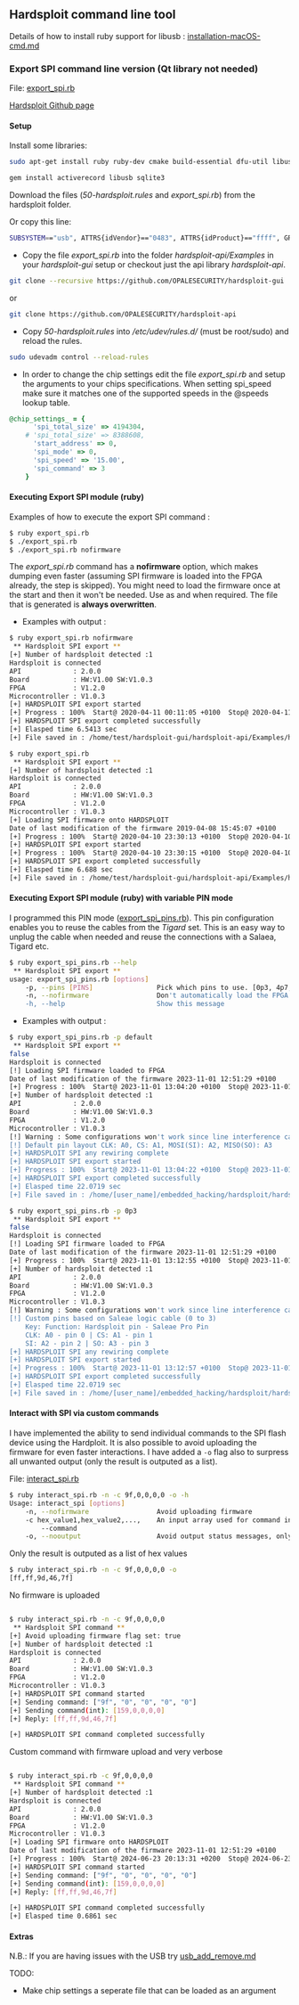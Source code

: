 ## Hardsploit command line tool

Details of how to install ruby support for libusb : [installation-macOS-cmd.md](https://github.com/kxynos/embedded_hacking/blob/master/hardsploit/installation-macOS-cmd.md)

### Export SPI command line version (Qt library not needed)
File: [export_spi.rb](export_spi.rb)

[Hardsploit Github page](https://github.com/serma-safety-security)
#### Setup 

Install some libraries:

```bash
sudo apt-get install ruby ruby-dev cmake build-essential dfu-util libusb-1.0-0 bison openssl curl git-core zlib1g zlib1g-dev libssl-dev vim libsqlite3-0 libsqlite3-dev sqlite3 libxml2-dev git-core subversion autoconf xorg-dev libgl1-mesa-dev libglu1-mesa-dev
```

```ruby
gem install activerecord libusb sqlite3
```

Download the files (*50-hardsploit.rules* and *export_spi.rb*) from the hardsploit folder. 

Or copy this line:

```bash
SUBSYSTEM=="usb", ATTRS{idVendor}=="0483", ATTRS{idProduct}=="ffff", GROUP="plugdev", TAG+="uaccess"
```

* Copy the file *export_spi.rb* into the folder *hardsploit-api/Examples* in your *hardsploit-gui* setup or checkout just the api library *hardsploit-api*.

```bash
git clone --recursive https://github.com/OPALESECURITY/hardsploit-gui
```
or
```bash
git clone https://github.com/OPALESECURITY/hardsploit-api
```

* Copy *50-hardsploit.rules* into */etc/udev/rules.d/* (must be root/sudo) and reload the rules.
```bash
sudo udevadm control --reload-rules
```
* In order to change the chip settings edit the file *export_spi.rb* and setup the arguments to your chips specifications. When setting spi_speed make sure it matches one of the supported speeds in the @speeds lookup table.
```ruby
@chip_settings_ = {
      'spi_total_size' => 4194304,
    # 'spi_total_size' => 8388608,
      'start_address' => 0,
      'spi_mode' => 0,
      'spi_speed' => '15.00',
      'spi_command' => 3
    }
```

#### Executing Export SPI module (ruby)
Examples of how to execute the export SPI command : 
```bash
$ ruby export_spi.rb
$ ./export_spi.rb
$ ./export_spi.rb nofirmware
```
The *export_spi.rb* command has a **nofirmware** option, which makes dumping even faster (assuming SPI firmware is loaded into the FPGA already, the step is skipped). You might need to load the firmware once at the start and then it won't be needed. Use as and when required. The file that is generated is **always overwritten**. 

* Examples with output :
```bash
$ ruby export_spi.rb nofirmware
 ** Hardsploit SPI export ** 
[+] Number of hardsploit detected :1
Hardsploit is connected
API             : 2.0.0
Board           : HW:V1.00 SW:V1.0.3
FPGA            : V1.2.0
Microcontroller : V1.0.3
[+] HARDSPLOIT SPI export started 
[+] Progress : 100%  Start@ 2020-04-11 00:11:05 +0100  Stop@ 2020-04-11 00:11:11 +0100 
[+] HARDSPLOIT SPI export completed successfully
[+] Elasped time 6.5413 sec
[+] File saved in : /home/test/hardsploit-gui/hardsploit-api/Examples/hs_spi_export.bin
```
```bash
$ ruby export_spi.rb 
 ** Hardsploit SPI export ** 
[+] Number of hardsploit detected :1
Hardsploit is connected
API             : 2.0.0
Board           : HW:V1.00 SW:V1.0.3
FPGA            : V1.2.0
Microcontroller : V1.0.3
[+] Loading SPI firmware onto HARDSPLOIT
Date of last modification of the firmware 2019-04-08 15:45:07 +0100
[+] Progress : 100%  Start@ 2020-04-10 23:30:13 +0100  Stop@ 2020-04-10 23:30:14 +0100 
[+] HARDSPLOIT SPI export started 
[+] Progress : 100%  Start@ 2020-04-10 23:30:15 +0100  Stop@ 2020-04-10 23:30:22 +0100 
[+] HARDSPLOIT SPI export completed successfully
[+] Elasped time 6.688 sec
[+] File saved in : /home/test/hardsploit-gui/hardsploit-api/Examples/hs_spi_export.bin
```

#### Executing Export SPI module (ruby) with variable PIN mode

I programmed this PIN mode ([export_spi_pins.rb](export_spi_pins.rb)). This pin configuration enables you to reuse the cables from the *Tigard* set. This is an easy way to unplug the cable when needed and reuse the connections with a Salaea, Tigard etc. 

```bash
$ ruby export_spi_pins.rb --help
 ** Hardsploit SPI export ** 
usage: export_spi_pins.rb [options]
    -p, --pins [PINS]                Pick which pins to use. [0p3, 4p7, 3p0, default]
    -n, --nofirmware                 Don't automatically load the FPGA firmware (load at least once after powering on or changing functionality)
    -h, --help                       Show this message

```

* Examples with output :
```bash
$ ruby export_spi_pins.rb -p default
 ** Hardsploit SPI export ** 
false
Hardsploit is connected
[!] Loading SPI firmware loaded to FPGA
Date of last modification of the firmware 2023-11-01 12:51:29 +0100
[+] Progress : 100%  Start@ 2023-11-01 13:04:20 +0100  Stop@ 2023-11-01 13:04:21 +0100 
[+] Number of hardsploit detected :1
API             : 2.0.0
Board           : HW:V1.00 SW:V1.0.3
FPGA            : V1.2.0
Microcontroller : V1.0.3
[!] Warning : Some configurations won't work since line interference casues issues. Keep that in mind.
[!] Default pin layout CLK: A0, CS: A1, MOSI(SI): A2, MISO(SO): A3
[+] HARDSPLOIT SPI any rewiring complete 
[+] HARDSPLOIT SPI export started 
[+] Progress : 100%  Start@ 2023-11-01 13:04:22 +0100  Stop@ 2023-11-01 13:04:44 +0100 
[+] HARDSPLOIT SPI export completed successfully
[+] Elasped time 22.0719 sec
[+] File saved in : /home/[user_name]/embedded_hacking/hardsploit/hardsploit-api/Examples/hs_spi_export.bin
```

```bash
$ ruby export_spi_pins.rb -p 0p3
 ** Hardsploit SPI export ** 
false
Hardsploit is connected
[!] Loading SPI firmware loaded to FPGA
Date of last modification of the firmware 2023-11-01 12:51:29 +0100
[+] Progress : 100%  Start@ 2023-11-01 13:12:55 +0100  Stop@ 2023-11-01 13:12:55 +0100 
[+] Number of hardsploit detected :1
API             : 2.0.0
Board           : HW:V1.00 SW:V1.0.3
FPGA            : V1.2.0
Microcontroller : V1.0.3
[!] Warning : Some configurations won't work since line interference casues issues. Keep that in mind.
[!] Custom pins based on Saleae logic cable (0 to 3)
    Key: Function: Hardsploit pin - Saleae Pro Pin
	CLK: A0 - pin 0 | CS: A1 - pin 1
	SI: A2 - pin 2 | SO: A3 - pin 3
[+] HARDSPLOIT SPI any rewiring complete 
[+] HARDSPLOIT SPI export started 
[+] Progress : 100%  Start@ 2023-11-01 13:12:57 +0100  Stop@ 2023-11-01 13:13:19 +0100 
[+] HARDSPLOIT SPI export completed successfully
[+] Elasped time 22.0719 sec
[+] File saved in : /home/[user_name]/embedded_hacking/hardsploit/hardsploit-api/Examples/hs_spi_export.bin
```

#### Interact with SPI via custom commands

I have implemented the ability to send individual commands to the SPI flash device using the Hardploit. It is also possible to avoid uploading the firmware for even faster interactions. I have added a `-o` flag also to surpress all unwanted output (only the result is outputed as a list).

File: [interact_spi.rb](interact_spi.rb)

```bash
$ ruby interact_spi.rb -n -c 9f,0,0,0,0 -o -h
Usage: interact_spi [options]
    -n, --nofirmware                 Avoid uploading firmware
    -c hex_value1,hex_value2,...,    An input array used for command input, use hex values e.g., 9f,0,0,0,0
        --command
    -o, --nooutput                   Avoid output status messages, only the output result is printed
```

Only the result is outputed as a list of hex values

```bash
$ ruby interact_spi.rb -n -c 9f,0,0,0,0 -o 
[ff,ff,9d,46,7f]
```

No firmware is uploaded

```bash

$ ruby interact_spi.rb -n -c 9f,0,0,0,0 
 ** Hardsploit SPI command ** 
[+] Avoid uploading firmware flag set: true
[+] Number of hardsploit detected :1
Hardsploit is connected
API             : 2.0.0
Board           : HW:V1.00 SW:V1.0.3
FPGA            : V1.2.0
Microcontroller : V1.0.3
[+] HARDSPLOIT SPI command started 
[+] Sending command: ["9f", "0", "0", "0", "0"]
[+] Sending command(int): [159,0,0,0,0]
[+] Reply: [ff,ff,9d,46,7f]

[+] HARDSPLOIT SPI command completed successfully
```

Custom command with firmware upload and very verbose

```bash

$ ruby interact_spi.rb -c 9f,0,0,0,0 
 ** Hardsploit SPI command ** 
[+] Number of hardsploit detected :1
Hardsploit is connected
API             : 2.0.0
Board           : HW:V1.00 SW:V1.0.3
FPGA            : V1.2.0
Microcontroller : V1.0.3
[+] Loading SPI firmware onto HARDSPLOIT
Date of last modification of the firmware 2023-11-01 12:51:29 +0100
[+] Progress : 100%  Start@ 2024-06-23 20:13:31 +0200  Stop@ 2024-06-23 20:13:32 +0200 
[+] HARDSPLOIT SPI command started 
[+] Sending command: ["9f", "0", "0", "0", "0"]
[+] Sending command(int): [159,0,0,0,0]
[+] Reply: [ff,ff,9d,46,7f]

[+] HARDSPLOIT SPI command completed successfully
[+] Elasped time 0.6861 sec
```


#### Extras

N.B.: If you are having issues with the USB try [usb_add_remove.md](https://github.com/kxynos/embedded_hacking/blob/master/usb_add_remove.md)

TODO:
* Make chip settings a seperate file that can be loaded as an argument
